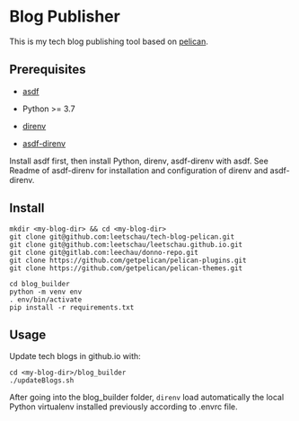 # Blog Publisher

This is my tech blog publishing tool based on
[pelican](https://github.com/getpelican/pelican).

## Prerequisites

* [asdf](https://github.com/asdf-vm/asdf)

* Python >= 3.7

* [direnv](https://github.com/direnv/direnv)

* [asdf-direnv](https://github.com/asdf-community/asdf-direnv)

Install asdf first, then install Python, direnv, asdf-direnv with 
asdf. See Readme of asdf-direnv for installation and configuration
of direnv and asdf-direnv.

## Install

```
mkdir <my-blog-dir> && cd <my-blog-dir>
git clone git@github.com:leetschau/tech-blog-pelican.git
git clone git@github.com:leetschau/leetschau.github.io.git
git clone git@gitlab.com:leechau/donno-repo.git
git clone https://github.com/getpelican/pelican-plugins.git
git clone https://github.com/getpelican/pelican-themes.git

cd blog_builder
python -m venv env
. env/bin/activate
pip install -r requirements.txt
```

## Usage

Update tech blogs in github.io with:
```
cd <my-blog-dir>/blog_builder
./updateBlogs.sh
```

After going into the blog_builder folder,
`direnv` load automatically the local Python virtualenv
installed previously according to .envrc file.

